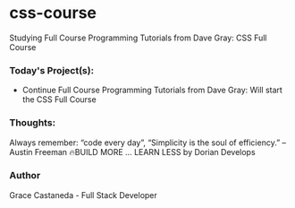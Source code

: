# css-course
Studying Full Course Programming Tutorials from Dave Gray: CSS Full Course
### Today's Project(s):
- Continue Full Course Programming Tutorials from Dave Gray: Will start the CSS Full Course

### Thoughts:
Always remember: “code every day”, “Simplicity is the soul of efficiency.” – Austin Freeman
🔥BUILD MORE … LEARN LESS by Dorian Develops

### Author
Grace Castaneda - Full Stack Developer 